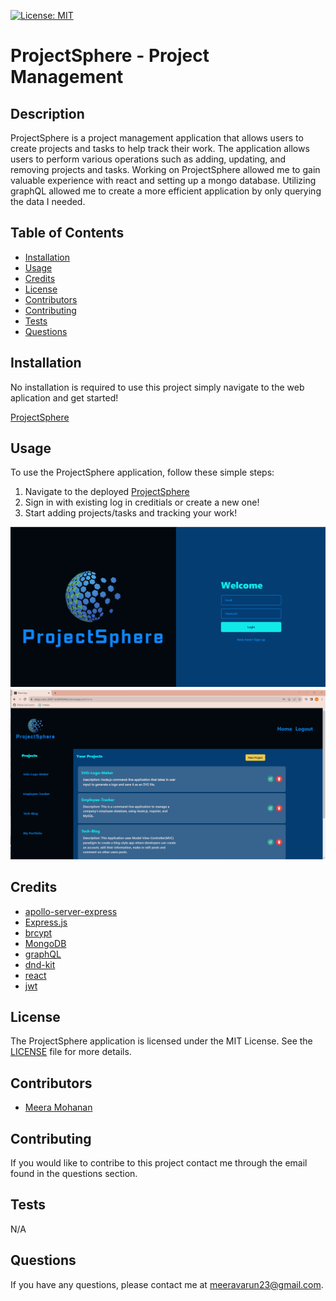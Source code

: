 [![License: MIT](https://img.shields.io/badge/License-MIT-green.svg)](https://opensource.org/licenses/MIT)

# ProjectSphere - Project Management

## Description
ProjectSphere is a project management application that allows users to create projects and tasks to help track their work. The application allows users to perform various operations such as adding, updating, and removing projects and tasks. Working on ProjectSphere allowed me to gain valuable experience with react and setting up a mongo database. Utilizing graphQL allowed me to create a more efficient application by only querying the data I needed.



## Table of Contents

- [Installation](#installation)
- [Usage](#usage)
- [Credits](#credits)
- [License](#license)
- [Contributors](#contributors)
- [Contributing](#contributing)
- [Tests](#tests)
- [Questions](#questions)

## Installation

No installation is required to use this project simply navigate to the web aplication and get started!

[ProjectSphere](https://sleepy-oasis-28097-ab964969462c.herokuapp.com/)

## Usage

To use the ProjectSphere application, follow these simple steps:

1. Navigate to the deployed [ProjectSphere](https://sleepy-oasis-28097-ab964969462c.herokuapp.com/)
2. Sign in with existing log in creditials or create a new one!
3. Start adding projects/tasks and tracking your work!

![Deployed Screenshot](client/src/assets/Screenshot%202023-09-03%20151448.png)
![Deployed Screenshot](client/src/assets/Screenshot%202023-09-03%20200618.png)

## Credits

- [apollo-server-express](https://www.npmjs.com/package/apollo-server-express)
- [Express.js](https://expressjs.com/)
- [brcypt](https://www.npmjs.com/package/bcrypt)
- [MongoDB](https://www.mongodb.com/)
- [graphQL](https://graphql.org/learn/)
- [dnd-kit](https://www.npmjs.com/package/@dnd-kit/core)
- [react](https://reactjs.org/)
- [jwt](https://jwt.io/)

## License

The ProjectSphere application is licensed under the MIT License. See the [LICENSE](LICENSE) file for more details.

## Contributors

- [Meera Mohanan](https://github.com/Meera-Mohanan)

## Contributing

If you would like to contribe to this project contact me through the email found in the questions section.

## Tests

N/A

## Questions

If you have any questions, please contact me at [meeravarun23@gmail.com](mailto:meeravarun23@gmail.com).

